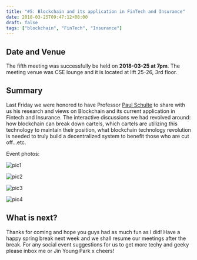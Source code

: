 ```yaml
---
title: "#5: Blockchain and its application in FinTech and Insurance"
date: 2018-03-25T09:47:12+08:00
draft: false
tags: ["blockchain", "FinTech", "Insurance"]
---
```


## Date and Venue

The fifth meeting was successfully be held on **2018-03-25 at 7pm**.
The meeting venue was CSE lounge and it is located at lift 25-26, 3rd floor.


## Summary


Last Friday we were honored to have Professor [Paul Schulte](www.LinkedIn.com/in/Paul-Schulte) to share with us his research and
views on Blockchain and its current application in Fintech and Insurance.
The interactive discussions we had revolved around: how blockchain can break
down cartels, which cartels are utilizing this technology to maintain their
position, what blockchain technology revolution is needed to truly build a
decentralized system to benefit those who are cut off...etc.

Event photos:

![pic1](p1.jpg)

![pic2](p2.jpg)

![pic3](p3.jpg)

![pic4](p4.jpg)


## What is next?

Thanks for coming and hope you guys had as much fun as I did!
Have a happy spring break next week and we shall resume our meetings after the break.
For any social event suggestions for us to get more techy and geeky please inbox me or
Jin Young Park x cheers!

